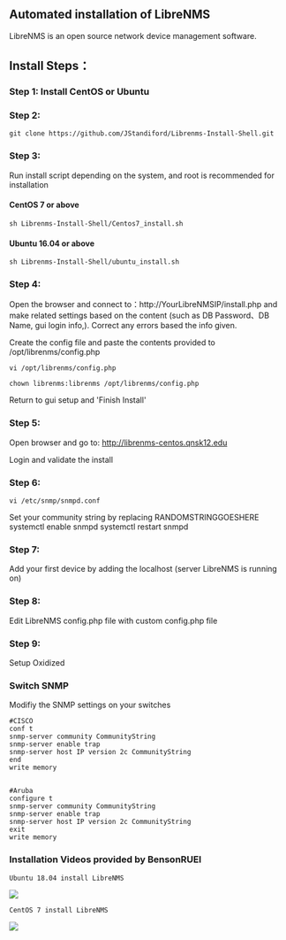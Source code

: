 ## Automated installation of LibreNMS
LibreNMS is an open source network device management software.

## Install Steps：

### Step 1: Install CentOS or Ubuntu


### Step 2:
    git clone https://github.com/JStandiford/Librenms-Install-Shell.git


### Step 3:
Run install script depending on the system, and root is recommended for installation
  
  
#### CentOS 7 or above
  
    sh Librenms-Install-Shell/Centos7_install.sh
  
#### Ubuntu 16.04 or above  
    sh Librenms-Install-Shell/ubuntu_install.sh


### Step 4:
Open the browser and connect to：http://YourLibreNMSIP/install.php  and make related settings based on the content (such as DB Password、DB Name, gui login info,).  Correct any errors based the info given.  

Create the config file and paste the contents provided to /opt/librenms/config.php

    vi /opt/librenms/config.php

    chown librenms:librenms /opt/librenms/config.php
    
Return to gui setup and 'Finish Install'


### Step 5:
Open browser and go to: http://librenms-centos.qnsk12.edu

Login and validate the install


### Step 6:
    vi /etc/snmp/snmpd.conf
Set your community string by replacing RANDOMSTRINGGOESHERE
systemctl enable snmpd
systemctl restart snmpd


### Step 7:
Add your first device by adding the localhost (server LibreNMS is running on) 


### Step 8:
Edit LibreNMS config.php file with custom config.php file


### Step 9: 
Setup Oxidized


### Switch SNMP 
Modifiy the SNMP settings on your switches

    #CISCO
    conf t
    snmp-server community CommunityString
    snmp-server enable trap 
    snmp-server host IP version 2c CommunityString
    end
    write memory 


    #Aruba
    configure t
    snmp-server community CommunityString
    snmp-server enable trap 
    snmp-server host IP version 2c CommunityString
    exit
    write memory


### Installation Videos provided by BensonRUEI
    Ubuntu 18.04 install LibreNMS
[![](http://img.youtube.com/vi/PDYOwL5pDG8/0.jpg)](http://www.youtube.com/watch?v=PDYOwL5pDG8 "")
    
    CentOS 7 install LibreNMS
[![](http://img.youtube.com/vi/UxsgXax2wBE/0.jpg)](http://www.youtube.com/watch?v=UxsgXax2wBE "")
